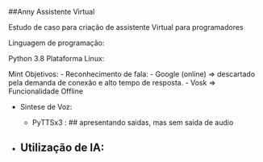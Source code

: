 ##Anny Assistente Virtual

Estudo de caso para criação de assistente Virtual para programadores

Linguagem de programação:

Python 3.8 Plataforma Linux:

Mint
Objetivos: - Reconhecimento de fala: - Google (online) => descartado pela demanda de conexão e alto tempo de resposta. - Vosk => Funcionalidade Offline

- Sintese de Voz:
    - PyTTSx3 
        : ## apresentando saidas, mas sem saida de audio

- Utilização de IA:
    -